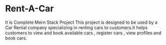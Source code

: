 # Rent-A-Car
It is Complete Mern Stack Project
This project is designed to be used by a Car Rental company specializing in renting cars to
customers.It helps customers to view and book available cars , register cars , view profiles and book
cars.

